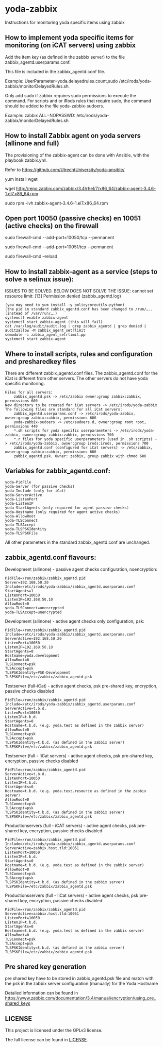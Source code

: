 # yoda-zabbix

Instructions for monitoring yoda specific items using zabbix

## How to implement yoda specific items for monitoring (on iCAT servers) using zabbix

Add the item key (as defined in the zabbix server) to the file zabbix_agentd.userparams.conf.

This file is included in the zabbix_agentd.conf file.

Example: UserParameter=yoda.delayedrules.count,sudo /etc/irods/yoda-zabbix/monitorDelayedRules.sh.

Only add sudo if zabbix requires sudo permissions to execute the command. For scripts and or iRods rules that require sudo, the command should be added to the file yoda-zabbix-sudoers.

Example: zabbix ALL=NOPASSWD: /etc/irods/yoda-zabbix/monitorDelayedRules.sh

## How to install Zabbix agent on yoda servers (allinone and full)

The provisioning of the zabbix-agent can be done with Ansible, with the playbook zabbix.yml.

Refer to https://github.com/UtrechtUniversity/yoda-ansible/

yum install wget

wget http://repo.zabbix.com/zabbix/3.4/rhel/7/x86_64/zabbix-agent-3.4.6-1.el7.x86_64.rpm

sudo rpm -ivh zabbix-agent-3.4.6-1.el7.x86_64.rpm

## Open port 10050 (passive checks) en 10051 (active checks) on the firewall

sudo firewall-cmd --add-port=10050/tcp --permanent

sudo firewall-cmd --add-port=10051/tcp --permanent

sudo firewall-cmd –reload

## How to install zabbix-agent as a service (steps to solve a selinux issue):

ISSUES TO BE SOLVED. BELOW DOES NOT SOLVE THE ISSUE: cannot set resource limit: [13] Permission denied (zabbix_agentd.log)

	(you may need to yum install -y policycoreutils-python)
	(the pid in standard zabbix_agentd.conf has been changed to /run/….. (instead of /var/run/….)
	systemctl enable zabbix-agent
	systemctl start zabbix-agent (this will fail)
	cat /var/log/audit/audit.log | grep zabbix_agentd | grep denied | audit2allow -M zabbix_agent_setrlimit
	semodule -i zabbix_agent_setrlimit.pp
	systemctl start zabbix-agent

## Where to install scripts, rules and configuration and presharedkey files

There are different zabbix_agentd.conf files. The zabbix_agentd.conf for the iCat is different from other servers.	The other servers do not have yoda specific monitoring.

	Files for all servers:
		zabbix_agentd.psk -> /etc/zabbix owner:group zabbix:zabbix, permissions 600
	New directory to be created for iCat servers -> /etc/irods/yoda-zabbix
	The following files are standard for all iCat servers:
		zabbix_agentd.userparams.conf -> /etc/irods/yoda-zabbix, owner:group zabbix:zabbix, permissions 600
		yoda-zabbix-sudoers -> /etc/sudoers.d, owner:group root root, permissions 440
		*.sh scripts for yoda specific userparameters -> /etc/irods/yoda-zabbix, owner:group zabbix:zabbix, permissions 700
		*.r files for yoda specific userparameters (used in .sh scripts) -> /etc/irods/yoda-zabbix, owner:group irods:irods, permissions 700
		zabbix_agentd.conf (configured for iCat servers) -> /etc/zabbix, owner:group zabbix:zabbix, permissions 600
		zabbix_agentd.psk. Owner: zabbix, group zabbix with chmod 600

## Variables for zabbix_agentd.conf:

	yoda-PidFile
	yoda-Server (for passive checks)
	yoda-Include (only for iCat)
	yoda-ServerActive
	yoda-ListenPort		
	yoda-ListenIP
	yoda-StartAgents (only required for agent passive checks)		
	yoda-Hostname (only required for agent active checks)
	yoda-AllowRoot
	yoda-TLSConnect
	yoda-TLSAccept
	yoda-TLSPSKIdentity
	yoda-TLSPSKFile

All other parameters in the standard zabbix_agentd.conf are unchanged.

## zabbix_agentd.conf flavours:

Development (allinone) - passive agent checks configuration, noencryption:

	PidFile=/run/zabbix/zabbix_agentd.pid
	Server=192.168.50.20
	Include=/etc/irods/yoda-zabbix/zabbix_agentd.userparams.conf
	StartAgents=1
	ListenPort=10050
	ListenIP=192.168.50.10
	AllowRoot=0
	yoda-TLSConnect=unencrypted
	yoda-TLSAccept=unencrypted

Development (allinone) - active agent checks only configuration, psk:

	PidFile=/run/zabbix/zabbix_agentd.pid
	Include=/etc/irods/yoda-zabbix/zabbix_agentd.userparams.conf
	ServerActive=192.168.50.20
	ListenPort=10050
	ListenIP=192.168.50.10
	StartAgents=0
	Hostname=yoda.development
	AllowRoot=0
	TLSConnect=psk
	TLSAccept=psk
	TLSPSKIdentity=PSK-Development
	TLSPSKFile=/etc/zabbix/zabbix_agentd.psk

Testserver (full-iCat) - active agent checks, psk pre-shared key, encryption, passive checks disabled

	PidFile=/run/zabbix/zabbix_agentd.pid
	Include=/etc/irods/yoda-zabbix/zabbix_agentd.userparams.conf
	ServerActive=t.b.d.
	ListenPort=10050
	ListenIP=t.b.d.
	StartAgents=0		
	Hostname=t.b.d. (e.g. yoda.test as defined in the zabbix server)
	AllowRoot=0
	TLSConnect=psk
	TLSAccept=psk
	TLSPSKIdentity=t.b.d. (as defined in the zabbix server)
	TLSPSKFile=/etc/zabbix/zabbix_agentd.psk

Testserver (full - !iCat servers) - active agent checks, psk pre-shared key, encryption, passive checks disabled

	PidFile=/run/zabbix/zabbix_agentd.pid
	ServerActive=t.b.d.
	ListenPort=10050
	ListenIP=t.b.d.
	StartAgents=0		
	Hostname=t.b.d. (e.g. yoda.test.resource as defined in the zabbix server)
	AllowRoot=0
	TLSConnect=psk
	TLSAccept=psk
	TLSPSKIdentity=t.b.d. (as defined in the zabbix server)
	TLSPSKFile=/etc/zabbix/zabbix_agentd.psk

Productionservers (full - iCAT servers) - active agent checks, psk pre-shared key, encryption, passive checks disabled

	PidFile=/run/zabbix/zabbix_agentd.pid
	Include=/etc/irods/yoda-zabbix/zabbix_agentd.userparams.conf
	ServerActive=zabbix.host.tld:10051
	ListenPort=10050
	ListenIP=t.b.d.
	StartAgents=0		
	Hostname=t.b.d. (e.g. yoda.test as defined in the zabbix server)
	AllowRoot=0
	TLSConnect=psk
	TLSAccept=psk
	TLSPSKIdentity=t.b.d. (as defined in the zabbix server)
	TLSPSKFile=/etc/zabbix/zabbix_agentd.psk

Productionsservers (full - !iCat servers) - active agent checks, psk pre-shared key, encryption, passive checks disabled

	PidFile=/run/zabbix/zabbix_agentd.pid
	ServerActive=zabbix.host.tld:10051
	ListenPort=10050
	ListenIP=t.b.d.
	StartAgents=0		
	Hostname=t.b.d. (e.g. yoda.test as defined in the zabbix server)
	AllowRoot=0
	TLSConnect=psk
	TLSAccept=psk
	TLSPSKIdentity=t.b.d. (as defined in the zabbix server)
	TLSPSKFile=/etc/zabbix/zabbix_agentd.psk

## Pre shared key generation

pre shared key have to be stored in zabbix_agentd.psk file and match with the psk in the zabbix server configuration (manually) for the Yoda Hostname

Detailed information can be found in https://www.zabbix.com/documentation/3.4/manual/encryption/using_pre_shared_keys


LICENSE
-------
This project is licensed under the GPLv3 license.

The full license can be found in [LICENSE](LICENSE).

